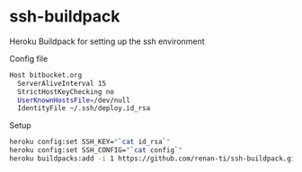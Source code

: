 # ssh-buildpack
Heroku Buildpack for setting up the ssh environment

Config file
```bash
Host bitbucket.org
  ServerAliveInterval 15
  StrictHostKeyChecking no
  UserKnownHostsFile=/dev/null
  IdentityFile ~/.ssh/deploy.id_rsa
```

Setup
```bash
heroku config:set SSH_KEY="`cat id_rsa`"
heroku config:set SSH_CONFIG="`cat config`"
heroku buildpacks:add -i 1 https://github.com/renan-ti/ssh-buildpack.git 

```
